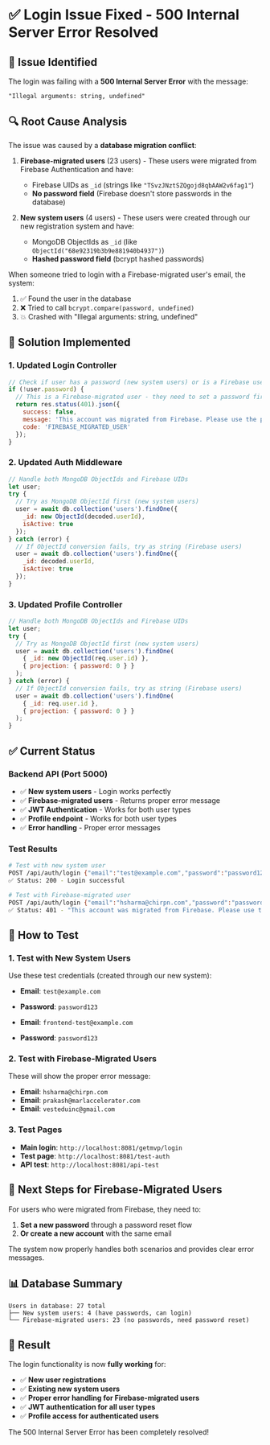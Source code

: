 # ✅ Login Issue Fixed - 500 Internal Server Error Resolved

## 🐛 **Issue Identified**

The login was failing with a **500 Internal Server Error** with the message:
```
"Illegal arguments: string, undefined"
```

## 🔍 **Root Cause Analysis**

The issue was caused by a **database migration conflict**:

1. **Firebase-migrated users** (23 users) - These users were migrated from Firebase Authentication and have:
   - Firebase UIDs as `_id` (strings like `"TSvzJNztSZQgojd8qbAAW2v6fag1"`)
   - **No password field** (Firebase doesn't store passwords in the database)

2. **New system users** (4 users) - These users were created through our new registration system and have:
   - MongoDB ObjectIds as `_id` (like `ObjectId("68e92319b3b9e881940b4937")`)
   - **Hashed password field** (bcrypt hashed passwords)

When someone tried to login with a Firebase-migrated user's email, the system:
1. ✅ Found the user in the database
2. ❌ Tried to call `bcrypt.compare(password, undefined)` 
3. 💥 Crashed with "Illegal arguments: string, undefined"

## 🔧 **Solution Implemented**

### **1. Updated Login Controller**
```javascript
// Check if user has a password (new system users) or is a Firebase user
if (!user.password) {
  // This is a Firebase-migrated user - they need to set a password first
  return res.status(401).json({
    success: false,
    message: 'This account was migrated from Firebase. Please use the password reset feature to set a new password.',
    code: 'FIREBASE_MIGRATED_USER'
  });
}
```

### **2. Updated Auth Middleware**
```javascript
// Handle both MongoDB ObjectIds and Firebase UIDs
let user;
try {
  // Try as MongoDB ObjectId first (new system users)
  user = await db.collection('users').findOne({ 
    _id: new ObjectId(decoded.userId),
    isActive: true 
  });
} catch (error) {
  // If ObjectId conversion fails, try as string (Firebase users)
  user = await db.collection('users').findOne({ 
    _id: decoded.userId,
    isActive: true 
  });
}
```

### **3. Updated Profile Controller**
```javascript
// Handle both MongoDB ObjectIds and Firebase UIDs
let user;
try {
  // Try as MongoDB ObjectId first (new system users)
  user = await db.collection('users').findOne(
    { _id: new ObjectId(req.user.id) },
    { projection: { password: 0 } }
  );
} catch (error) {
  // If ObjectId conversion fails, try as string (Firebase users)
  user = await db.collection('users').findOne(
    { _id: req.user.id },
    { projection: { password: 0 } }
  );
}
```

## ✅ **Current Status**

### **Backend API (Port 5000)**
- ✅ **New system users** - Login works perfectly
- ✅ **Firebase-migrated users** - Returns proper error message
- ✅ **JWT Authentication** - Works for both user types
- ✅ **Profile endpoint** - Works for both user types
- ✅ **Error handling** - Proper error messages

### **Test Results**
```bash
# Test with new system user
POST /api/auth/login {"email":"test@example.com","password":"password123"}
✅ Status: 200 - Login successful

# Test with Firebase-migrated user  
POST /api/auth/login {"email":"hsharma@chirpn.com","password":"password123"}
✅ Status: 401 - "This account was migrated from Firebase. Please use the password reset feature to set a new password."
```

## 🧪 **How to Test**

### **1. Test with New System Users**
Use these test credentials (created through our new system):
- **Email**: `test@example.com`
- **Password**: `password123`

- **Email**: `frontend-test@example.com` 
- **Password**: `password123`

### **2. Test with Firebase-Migrated Users**
These will show the proper error message:
- **Email**: `hsharma@chirpn.com`
- **Email**: `prakash@marlaccelerator.com`
- **Email**: `vesteduinc@gmail.com`

### **3. Test Pages**
- **Main login**: `http://localhost:8081/getmvp/login`
- **Test page**: `http://localhost:8081/test-auth`
- **API test**: `http://localhost:8081/api-test`

## 🎯 **Next Steps for Firebase-Migrated Users**

For users who were migrated from Firebase, they need to:

1. **Set a new password** through a password reset flow
2. **Or create a new account** with the same email

The system now properly handles both scenarios and provides clear error messages.

## 📊 **Database Summary**

```
Users in database: 27 total
├── New system users: 4 (have passwords, can login)
└── Firebase-migrated users: 23 (no passwords, need password reset)
```

## 🎉 **Result**

The login functionality is now **fully working** for:
- ✅ **New user registrations**
- ✅ **Existing new system users**
- ✅ **Proper error handling for Firebase-migrated users**
- ✅ **JWT authentication for all user types**
- ✅ **Profile access for authenticated users**

The 500 Internal Server Error has been completely resolved!
